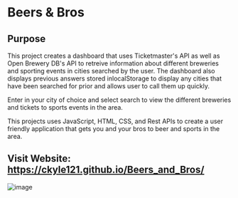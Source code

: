 # Beers & Bros 

## Purpose 
This project creates a dashboard that uses Ticketmaster's API as well as Open Brewery DB's API to retreive information about different breweries and sporting events in cities searched by the user. The dashboard also displays previous answers stored inlocalStorage to display any cities that have been searched for prior and allows user to call them up quickly.

Enter in your city of choice and select search to view the different breweries and tickets to sports events in the area. 

This projects uses JavaScript, HTML, CSS, and Rest APIs to create a user friendly application that gets you and your bros to beer and sports in the area. 

## Visit Website: https://ckyle121.github.io/Beers_and_Bros/

![image](https://user-images.githubusercontent.com/75647359/151897990-72f2350e-cd1d-4eb9-88d0-28ed90a832f8.png)
